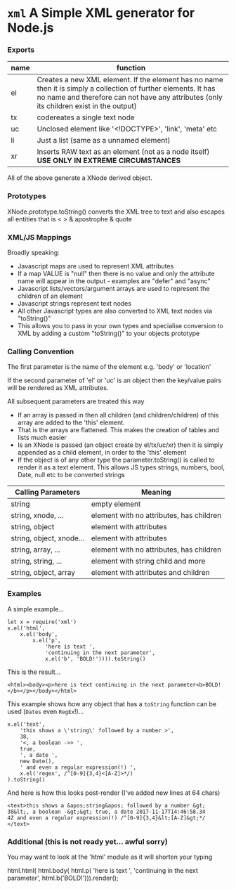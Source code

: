 # ```xml``` A Simple XML generator for Node.js

### Exports

name | function
-----|----------------------------
el | Creates a new XML element. If the element has no name then it is simply a collection of further elements. It has no name and therefore can not have any attributes (only its children exist in the output)
tx | codereates a single text node
uc | Unclosed element like '<!DOCTYPE>', 'link', 'meta' etc
li | Just a list (same as a unnamed element)
xr | Inserts RAW text as an element (not as a node itself) **USE ONLY IN EXTREME CIRCUMSTANCES**

All of the above generate a XNode derived object.

### Prototypes

XNode.prototype.toString() converts the XML tree to text and also escapes all entities that is < > & apostrophe & quote

### XML/JS Mappings

Broadly speaking:
- Javascript maps are used to represent XML attributes
 - If a map VALUE is "null" then there is no value and only the attribute name will appear in the output - examples are "defer" and "async"
- Javascript lists/vectors/argument arrays are used to represent the children of an element
- Javascript strings represent text nodes
- All other Javascript types are also converted to XML text nodes via "toString()"
 - This allows you to pass in your own types and specialise conversion to XML by adding a custom "toString()" to your objects prototype

### Calling Convention

The first parameter is the name of the element e.g. 'body' or 'location'

If the second parameter of 'el' or 'uc' is an object then the key/value
pairs will be rendered as XML attributes.

All subsequent parameters are treated this way
- If an array is passed in then all children (and children/children) of this array are added to the 'this' element.
 - That is the arrays are flattened. This makes the creation of tables and lists much easier
 - Is an XNode is passed (an object create by el/tx/uc/xr) then it is simply appended as a child element, in order to the 'this' element
- If the object is of any other type the parameter.toString() is called to render it as a text element. This allows JS types strings, numbers, bool, Date, null etc to be converted strings

Calling Parameters | Meaning
-------------------|--------
string                   | empty element
string, xnode, ...       | element with no attributes, has children
string, object           | element with attributes
string, object, xnode... | element with attributes
string, array, ...       | element with no attributes, has children
string, string, ...      | element with string child and more
string, object, array    | element with attributes and children

### Examples

A simple example…
```
let x = require('xml')
x.el('html',
    x.el('body',
        x.el('p',
            'here is text ',
            'continuing in the next parameter',
            x.el('b', 'BOLD!')))).toString()
```
This is the result…

```<html><body><p>here is text continuing in the next parameter<b>BOLD!</b></p></body></html>```

This example shows how any object that has a ```toString``` function can be used (```Dates``` even ```RegEx```!)…

```
x.el('text',
    'this shows a \'string\' followed by a number >',
    38,
    '<, a boolean ->> ',
    true,
    ', a date ',
    new Date(),
    ' and even a regular expression(!) ',
    x.el('regex', /^[0-9]{3,4}<[A-Z]>*/)
).toString()
```
And here is how this looks post-render (I've added new lines at 64 chars)

```
<text>this shows a &apos;string&apos; followed by a number &gt;
38&lt;, a boolean -&gt;&gt; true, a date 2017-11-17T14:46:58.34
4Z and even a regular expression(!) /^[0-9]{3,4}&lt;[A-Z]&gt;*/
</text>
```

### Additional (this is not ready yet... awful sorry)

You may want to look at the 'html' module as it will shorten your typing

html.html(
    html.body(
        html.p(
            'here is text ',
            'continuing in the next parameter',
            html.b('BOLD!'))).render();
